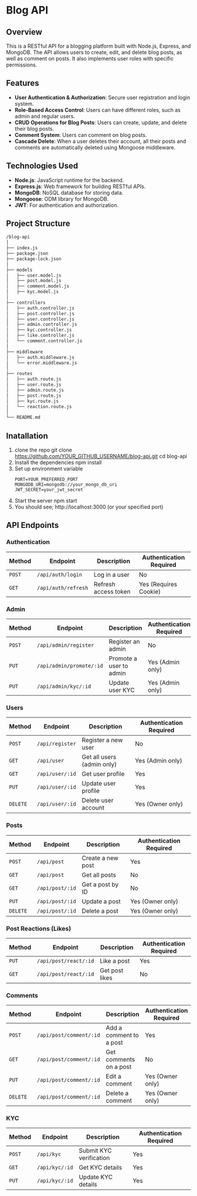 # Blog API  

## Overview  
This is a RESTful API for a blogging platform built with Node.js, Express, and MongoDB. The API allows users to create, edit, and delete blog posts, as well as comment on posts. It also implements user roles with specific permissions.  

## Features  
- **User Authentication & Authorization**: Secure user registration and login system.  
- **Role-Based Access Control**: Users can have different roles, such as admin and regular users.  
- **CRUD Operations for Blog Posts**: Users can create, update, and delete their blog posts.  
- **Comment System**: Users can comment on blog posts.  
- **Cascade Delete**: When a user deletes their account, all their posts and comments are automatically deleted using Mongoose middleware.  

## Technologies Used  
- **Node.js**: JavaScript runtime for the backend.  
- **Express.js**: Web framework for building RESTful APIs.  
- **MongoDB**: NoSQL database for storing data.  
- **Mongoose**: ODM library for MongoDB.  
- **JWT**: For authentication and authorization.  

## Project Structure  
```bash
/blog-api
│
├── index.js
├── package.json
├── package-lock.json
│
├── models
│   ├── user.model.js
│   ├── post.model.js
│   ├── comment.model.js
│   ├── kyc.model.js
│
├── controllers
│   ├── auth.controller.js
│   ├── post.controller.js
│   ├── user.controller.js
│   ├── admin.controller.js
│   ├── kyc.controller.js
│   ├── like.controller.js
│   └── comment.controller.js
│
├── middleware
│   ├── auth.middleware.js
│   └── error.middleware.js
│
├── routes
│   ├── auth.route.js
│   ├── user.route.js
│   ├── admin.route.js
│   ├── post.route.js
│   ├── kyc.route.js
│   └── reaction.route.js
│
└── README.md
```
## Inatallation
1. clone the repo
   git clone https://github.com/YOUR_GITHUB_USERNAME/blog-api.git
   cd blog-api
2. Install the dependencies
    npm install
3. Set up environment variable
   ```
   PORT=YOUR_PREFERRED_PORT  
   MONGODB_URI=mongodb://your_mongo_db_uri  
   JWT_SECRET=your_jwt_secret
   ```
4. Start the server
   npm start  
5. You should see;
    http://localhost:3000 (or your specified port)


## API Endpoints  

### Authentication  

| Method | Endpoint          | Description                                    | Authentication Required |
|--------|------------------|--------------------------------|------------------------|
| `POST` | `/api/auth/login` | Log in a user                 | No                     |
| `GET`  | `/api/auth/refresh` | Refresh access token | Yes (Requires Cookie) |

### Admin  

| Method | Endpoint                  | Description                      | Authentication Required |
|--------|--------------------------|--------------------------------|------------------------|
| `POST` | `/api/admin/register`     | Register an admin               | No                     |
| `PUT`  | `/api/admin/promote/:id`  | Promote a user to admin         | Yes (Admin only)       |
| `PUT`  | `/api/admin/kyc/:id`      | Update user KYC                 | Yes (Admin only)       |

### Users  

| Method | Endpoint        | Description               | Authentication Required |
|--------|--------------|-----------------|------------------------|
| `POST` | `/api/register` | Register a new user       | No                     |
| `GET`  | `/api/user`     | Get all users (admin only) | Yes (Admin only)       |
| `GET`  | `/api/user/:id` | Get user profile         | Yes                    |
| `PUT`  | `/api/user/:id` | Update user profile     | Yes                    |
| `DELETE` | `/api/user/:id` | Delete user account  | Yes (Owner only)       |

### Posts  

| Method | Endpoint             | Description             | Authentication Required |
|--------|---------------------|---------------------|------------------------|
| `POST` | `/api/post`          | Create a new post   | Yes                    |
| `GET`  | `/api/post`          | Get all posts       | No                     |
| `GET`  | `/api/post/:id`      | Get a post by ID    | No                     |
| `PUT`  | `/api/post/:id`      | Update a post       | Yes (Owner only)       |
| `DELETE` | `/api/post/:id`    | Delete a post       | Yes (Owner only)       |

### Post Reactions (Likes)  

| Method | Endpoint                | Description          | Authentication Required |
|--------|------------------------|------------------|------------------------|
| `PUT`  | `/api/post/react/:id`  | Like a post       | Yes                    |
| `GET`  | `/api/post/react/:id`  | Get post likes    | No                     |

### Comments  

| Method | Endpoint                     | Description                  | Authentication Required |
|--------|-----------------------------|--------------------------|------------------------|
| `POST` | `/api/post/comment/:id`     | Add a comment to a post  | Yes                    |
| `GET`  | `/api/post/comment/:id`     | Get comments on a post   | No                     |
| `PUT`  | `/api/post/comment/:id`     | Edit a comment           | Yes (Owner only)       |
| `DELETE` | `/api/post/comment/:id`   | Delete a comment         | Yes (Owner only)       |

### KYC  

| Method | Endpoint      | Description                        | Authentication Required |
|--------|------------|----------------------------|------------------------|
| `POST` | `/api/kyc` | Submit KYC verification    | Yes                    |
| `GET`  | `/api/kyc/:id` | Get KYC details       | Yes                    |
| `PUT`  | `/api/kyc/:id` | Update KYC details    | Yes                    |





